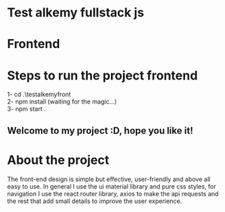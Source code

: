 # Test alkemy fullstack js 
# Frontend

# Steps to run the project frontend
1- cd .\testalkemyfront\
2- npm install (waiting for the magic...)\
3- npm start .

## Welcome to my project :D, hope you like it!

# About the project 
The front-end design is simple but effective, user-friendly and above all easy to use.
In general I use the ui material library and pure css styles, for navigation I use the react router library, axios to make the api requests and the rest that add small details to improve the user experience. 
